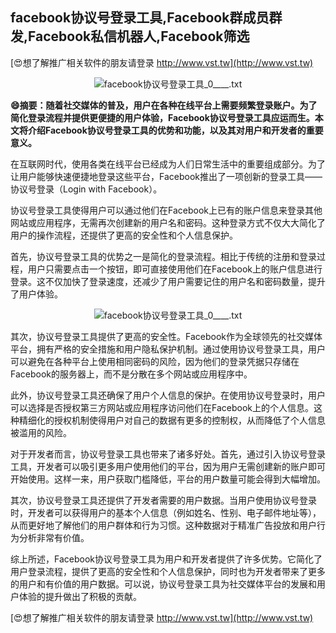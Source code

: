 ## **facebook协议号登录工具,Facebook群成员群发,Facebook私信机器人,Facebook筛选**

[😍想了解推广相关软件的朋友请登录 http://www.vst.tw](http://www.vst.tw)

 <center><img src="https://vst.tw/MP4/tuiguang/png/6.png" alt="facebook协议号登录工具_0____.txt"></center>

**😄摘要：随着社交媒体的普及，用户在各种在线平台上需要频繁登录账户。为了简化登录流程并提供更便捷的用户体验，Facebook协议号登录工具应运而生。本文将介绍Facebook协议号登录工具的优势和功能，以及其对用户和开发者的重要意义。**

在互联网时代，使用各类在线平台已经成为人们日常生活中的重要组成部分。为了让用户能够快速便捷地登录这些平台，Facebook推出了一项创新的登录工具——协议号登录（Login with Facebook）。

协议号登录工具使得用户可以通过他们在Facebook上已有的账户信息来登录其他网站或应用程序，无需再次创建新的用户名和密码。这种登录方式不仅大大简化了用户的操作流程，还提供了更高的安全性和个人信息保护。

首先，协议号登录工具的优势之一是简化的登录流程。相比于传统的注册和登录过程，用户只需要点击一个按钮，即可直接使用他们在Facebook上的账户信息进行登录。这不仅加快了登录速度，还减少了用户需要记住的用户名和密码数量，提升了用户体验。

 <center><img src="https://vst.tw/MP4/tuiguang/png/2.png" alt="facebook协议号登录工具_0____.txt"></center>

其次，协议号登录工具提供了更高的安全性。Facebook作为全球领先的社交媒体平台，拥有严格的安全措施和用户隐私保护机制。通过使用协议号登录工具，用户可以避免在各种平台上使用相同密码的风险，因为他们的登录凭据只存储在Facebook的服务器上，而不是分散在多个网站或应用程序中。

此外，协议号登录工具还确保了用户个人信息的保护。在使用协议号登录时，用户可以选择是否授权第三方网站或应用程序访问他们在Facebook上的个人信息。这种精细化的授权机制使得用户对自己的数据有更多的控制权，从而降低了个人信息被滥用的风险。

对于开发者而言，协议号登录工具也带来了诸多好处。首先，通过引入协议号登录工具，开发者可以吸引更多用户使用他们的平台，因为用户无需创建新的账户即可开始使用。这样一来，用户获取门槛降低，平台的用户数量可能会得到大幅增加。

其次，协议号登录工具还提供了开发者需要的用户数据。当用户使用协议号登录时，开发者可以获得用户的基本个人信息（例如姓名、性别、电子邮件地址等），从而更好地了解他们的用户群体和行为习惯。这种数据对于精准广告投放和用户行为分析非常有价值。

综上所述，Facebook协议号登录工具为用户和开发者提供了许多优势。它简化了用户登录流程，提供了更高的安全性和个人信息保护，同时也为开发者带来了更多的用户和有价值的用户数据。可以说，协议号登录工具为社交媒体平台的发展和用户体验的提升做出了积极的贡献。

[😍想了解推广相关软件的朋友请登录 http://www.vst.tw](http://www.vst.tw)




